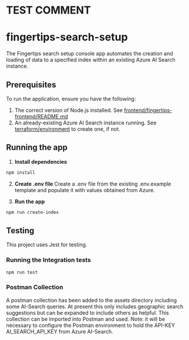 # TEST COMMENT
# fingertips-search-setup

The Fingertips search setup console app automates the creation and loading of data to a specified index within an existing Azure AI Search instance.

## Prerequisites

To run the application, ensure you have the following:

1. The correct version of Node.js installed. See [frontend/fingertips-frontend/README.md](../frontend/fingertips-frontend/README.md)
2. An already-existing Azure AI Search instance running. See [terraform/environment](../terraform/environment/) to create one, if not.

## Running the app

1. **Install dependencies**

```bash
npm install
```

2. **Create .env file**
   Create a .env file from the existing .env.example template and populate it with values obtained from Azure.

3. **Run the app**

```bash
npm run create-index
```

## Testing

This project uses Jest for testing.

### Running the Integration tests

```bash
npm run test
```

### Postman Collection

A postman collection has been added to the assets directory including some AI-Search queries. At present this only includes geographic search suggestions but can be expanded to include others as helpful. This collection can be imported into Postman and used. Note: it will be necessary to configure the Postman environment to hold the API-KEY AI_SEARCH_API_KEY from Azure AI-Search.
